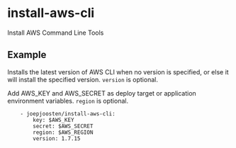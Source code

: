 install-aws-cli
===========================

Install AWS Command Line Tools


Example
--------

Installs the latest version of AWS CLI when no version is specified, or else it will install the specified version.
`version` is optional.

Add AWS_KEY and AWS_SECRET as deploy target or application environment variables.
`region` is optional.

```
    - joepjoosten/install-aws-cli:
        key: $AWS_KEY
        secret: $AWS_SECRET
        region: $AWS_REGION
        version: 1.7.15
```
